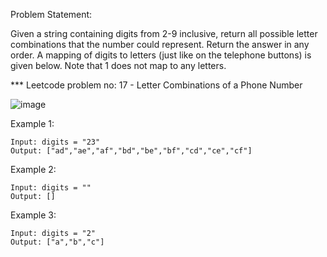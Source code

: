 Problem Statement:

Given a string containing digits from 2-9 inclusive, return all possible letter combinations that the number could represent. Return the answer in any order.
A mapping of digits to letters (just like on the telephone buttons) is given below. Note that 1 does not map to any letters.

*** Leetcode problem no: 17 - Letter Combinations of a Phone Number

![image](https://github.com/mirchanv/Data-Structures-Algorithms/assets/137283854/ff9ba4eb-8b3d-4bb7-aaca-f0f545a3cc78)

Example 1:

    Input: digits = "23"
    Output: ["ad","ae","af","bd","be","bf","cd","ce","cf"]

Example 2:

    Input: digits = ""
    Output: []

Example 3:

    Input: digits = "2"
    Output: ["a","b","c"]

